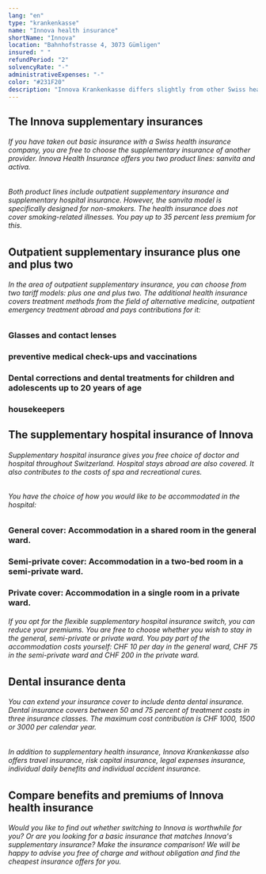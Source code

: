 ```yaml
---
lang: "en"
type: "krankenkasse"
name: "Innova health insurance"
shortName: "Innova"
location: "Bahnhofstrasse 4, 3073 Gümligen"
insured: " "
refundPeriod: "2"
solvencyRate: "-"
administrativeExpenses: "-"
color: "#231F20"
description: "Innova Krankenkasse differs slightly from other Swiss health insurance companies. The holding company with headquarters in Gümlingen offers health and accident insurance for private individuals and companies. Founded in 1999, the insurer specializes in the sale of supplementary insurance policies and insures benefits that go beyond the mandatory basic insurance. So far, around 69,925 private customers have opted for Innova's supplementary insurance. Premium income in 2018 amounted to 91,285 million Swiss francs. The health insurance offers particularly attractive conditions for non-smokers. Compare Innova's benefits and premiums and find out whether the health insurance company suits your needs."
---
```


## The Innova supplementary insurances

###### If you have taken out basic insurance with a Swiss health insurance company, you are free to choose the supplementary insurance of another provider. Innova Health Insurance offers you two product lines: sanvita and activa.

###### Both product lines include outpatient supplementary insurance and supplementary hospital insurance. However, the sanvita model is specifically designed for non-smokers. The health insurance does not cover smoking-related illnesses. You pay up to 35 percent less premium for this.

## Outpatient supplementary insurance plus one and plus two

###### In the area of outpatient supplementary insurance, you can choose from two tariff models: plus one and plus two. The additional health insurance covers treatment methods from the field of alternative medicine, outpatient emergency treatment abroad and pays contributions for it:

### Glasses and contact lenses

### preventive medical check-ups and vaccinations

### Dental corrections and dental treatments for children and adolescents up to 20 years of age

### housekeepers

## The supplementary hospital insurance of Innova

###### Supplementary hospital insurance gives you free choice of doctor and hospital throughout Switzerland. Hospital stays abroad are also covered. It also contributes to the costs of spa and recreational cures.

###### You have the choice of how you would like to be accommodated in the hospital:

### General cover: Accommodation in a shared room in the general ward.

### Semi-private cover: Accommodation in a two-bed room in a semi-private ward.

### Private cover: Accommodation in a single room in a private ward.

###### If you opt for the flexible supplementary hospital insurance switch, you can reduce your premiums. You are free to choose whether you wish to stay in the general, semi-private or private ward. You pay part of the accommodation costs yourself: CHF 10 per day in the general ward, CHF 75 in the semi-private ward and CHF 200 in the private ward.

## Dental insurance denta

###### You can extend your insurance cover to include denta dental insurance. Dental insurance covers between 50 and 75 percent of treatment costs in three insurance classes. The maximum cost contribution is CHF 1000, 1500 or 3000 per calendar year.

###### In addition to supplementary health insurance, Innova Krankenkasse also offers travel insurance, risk capital insurance, legal expenses insurance, individual daily benefits and individual accident insurance.

## Compare benefits and premiums of Innova health insurance

###### Would you like to find out whether switching to Innova is worthwhile for you? Or are you looking for a basic insurance that matches Innova's supplementary insurance? Make the insurance comparison! We will be happy to advise you free of charge and without obligation and find the cheapest insurance offers for you.
